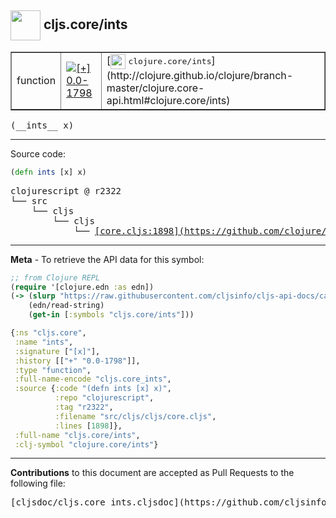## <img width="48px" valign="middle" src="http://i.imgur.com/Hi20huC.png"> cljs.core/ints

 <table border="1">
<tr>

<td>function</td>
<td><a href="https://github.com/cljsinfo/cljs-api-docs/tree/0.0-1798"><img valign="middle" alt="[+] 0.0-1798" src="https://img.shields.io/badge/+-0.0--1798-lightgrey.svg"></a> </td>
<td>
[<img height="24px" valign="middle" src="http://i.imgur.com/1GjPKvB.png"> <samp>clojure.core/ints</samp>](http://clojure.github.io/clojure/branch-master/clojure.core-api.html#clojure.core/ints)
</td>
</tr>
</table>

 <samp>
(__ints__ x)<br>
</samp>

---





Source code:

```clj
(defn ints [x] x)
```

 <pre>
clojurescript @ r2322
└── src
    └── cljs
        └── cljs
            └── <ins>[core.cljs:1898](https://github.com/clojure/clojurescript/blob/r2322/src/cljs/cljs/core.cljs#L1898)</ins>
</pre>


---

__Meta__ - To retrieve the API data for this symbol:

```clj
;; from Clojure REPL
(require '[clojure.edn :as edn])
(-> (slurp "https://raw.githubusercontent.com/cljsinfo/cljs-api-docs/catalog/cljs-api.edn")
    (edn/read-string)
    (get-in [:symbols "cljs.core/ints"]))
```

```clj
{:ns "cljs.core",
 :name "ints",
 :signature ["[x]"],
 :history [["+" "0.0-1798"]],
 :type "function",
 :full-name-encode "cljs.core_ints",
 :source {:code "(defn ints [x] x)",
          :repo "clojurescript",
          :tag "r2322",
          :filename "src/cljs/cljs/core.cljs",
          :lines [1898]},
 :full-name "cljs.core/ints",
 :clj-symbol "clojure.core/ints"}

```

---

__Contributions__ to this document are accepted as Pull Requests to the following file:

 <pre>
[cljsdoc/cljs.core_ints.cljsdoc](https://github.com/cljsinfo/cljs-api-docs/blob/master/cljsdoc/cljs.core_ints.cljsdoc)
</pre>

